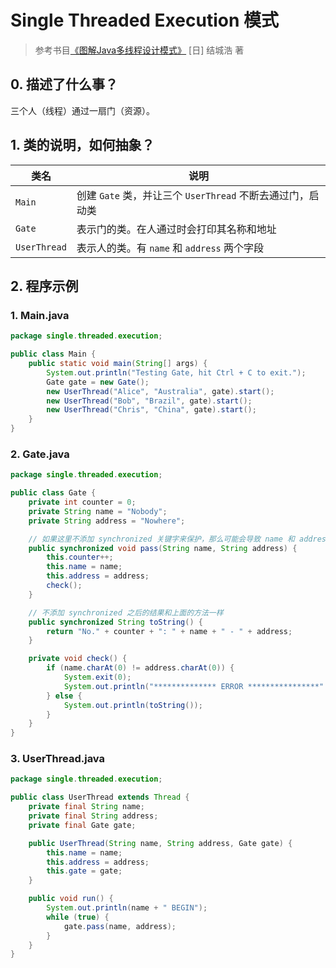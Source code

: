 # Single Threaded Execution 模式

> 参考书目[《图解Java多线程设计模式》](https://book.douban.com/subject/27116724/) [日] 结城浩 著

## 0. 描述了什么事？

三个人（线程）通过一扇门（资源）。

## 1. 类的说明，如何抽象？

|类名|说明|
|---|---|
|`Main`|创建 `Gate` 类，并让三个 `UserThread` 不断去通过门，启动类|
|`Gate`|表示门的类。在人通过时会打印其名称和地址|
|`UserThread`|表示人的类。有 `name` 和 `address` 两个字段|

## 2. 程序示例

### 1. Main.java

```java
package single.threaded.execution;

public class Main {
    public static void main(String[] args) {
        System.out.println("Testing Gate, hit Ctrl + C to exit.");
        Gate gate = new Gate();
        new UserThread("Alice", "Australia", gate).start();
        new UserThread("Bob", "Brazil", gate).start();
        new UserThread("Chris", "China", gate).start();
    }
}
```

### 2. Gate.java

```java
package single.threaded.execution;

public class Gate {
    private int counter = 0;
    private String name = "Nobody";
    private String address = "Nowhere";

    // 如果这里不添加 synchronized 关键字来保护，那么可能会导致 name 和 address 混乱，例如 Bob - Australia
    public synchronized void pass(String name, String address) {
        this.counter++;
        this.name = name;
        this.address = address;
        check();
    }

    // 不添加 synchronized 之后的结果和上面的方法一样
    public synchronized String toString() {
        return "No." + counter + ": " + name + " - " + address;
    }

    private void check() {
        if (name.charAt(0) != address.charAt(0)) {
            System.exit(0);
            System.out.println("************** ERROR ****************" + toString());
        } else {
            System.out.println(toString());
        }
    }
}
```

### 3. UserThread.java

```java
package single.threaded.execution;

public class UserThread extends Thread {
    private final String name;
    private final String address;
    private final Gate gate;

    public UserThread(String name, String address, Gate gate) {
        this.name = name;
        this.address = address;
        this.gate = gate;
    }

    public void run() {
        System.out.println(name + " BEGIN");
        while (true) {
            gate.pass(name, address);
        }
    }
}
```